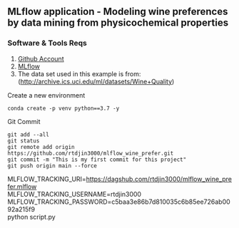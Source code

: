 ## MLflow application - Modeling wine preferences by data mining from physicochemical properties

### Software & Tools Reqs

1. [Github Account](https://github.com)
2. [MLflow](https://mlflow.org/docs/latest/index.html)
3. The data set used in this example is from: (http://archive.ics.uci.edu/ml/datasets/Wine+Quality)

Create a new environment 
```
conda create -p venv python==3.7 -y
```
Git Commit
```
git add --all
git status
git remote add origin https://github.com/rtdjin3000/mlflow_wine_prefer.git
git commit -m "This is my first commit for this project"
git push origin main --force

```

MLFLOW_TRACKING_URI=https://dagshub.com/rtdjin3000/mlflow_wine_prefer.mlflow \
MLFLOW_TRACKING_USERNAME=rtdjin3000 \
MLFLOW_TRACKING_PASSWORD=c5baa3e86b7d810035c6b85ee726ab0092a215f9 \
python script.py
